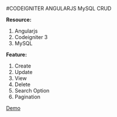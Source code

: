 
#CODEIGNITER ANGULARJS MySQL CRUD

<b>Resource:</b> 
1. Angularjs
2. Codeigniter 3
3. MySQL
 


<b>Feature:</b> 
1. Create 
2. Update 
3. View 
4. Delete
5. Search Option
6. Pagination

<a  href="http://aasit.in/ACI" target="_blank" >Demo</a>

